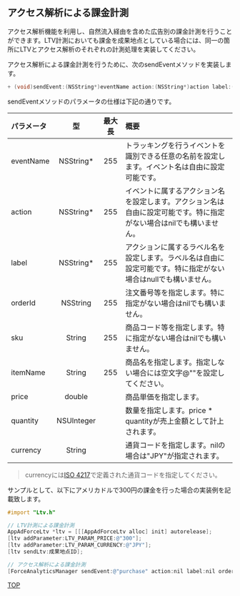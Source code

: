 ## アクセス解析による課金計測

アクセス解析機能を利用し、自然流入経由を含めた広告別の課金計測を行うことができます。LTV計測においても課金を成果地点としている場合には、同一の箇所にLTVとアクセス解析のそれぞれの計測処理を実装してください。

アクセス解析による課金計測を行うために、次のsendEventメソッドを実装します。

```objectivec
+ (void)sendEvent:(NSString*)eventName action:(NSString*)action label:(NSString*)label orderID:(NSString*)orderID sku:(NSString*)sku itemName:(NSString*)itemName price:(double)price quantity:(NSUInteger)quantity currency:(NSString*)currency;
```

sendEventメソッドのパラメータの仕様は下記の通りです。

|パラメータ|型|最大長|概要|
|:------|:------:|:------:|:------|
|eventName|NSString*|255|トラッキングを行うイベントを識別できる任意の名前を設定します。イベント名は自由に設定可能です。|
|action|NSString*|255|イベントに属するアクション名を設定します。アクション名は自由に設定可能です。特に指定がない場合はnilでも構いません。|
|label|NSString*|255|アクションに属するラベル名を設定します。ラベル名は自由に設定可能です。特に指定がない場合はnullでも構いません。|
|orderId|NSString|255|注文番号等を指定します。特に指定がない場合はnilでも構いません。|
|sku|String|255|商品コード等を指定します。特に指定がない場合はnilでも構いません。|
|itemName|String|255|商品名を指定します。指定しない場合には空文字@""を設定してください。|
|price|double||商品単価を指定します。|
|quantity|NSUInteger||数量を指定します。price * quantityが売上金額として計上されます。|
|currency|String||通貨コードを指定します。nilの場合は"JPY"が指定されます。|

> currencyには[ISO 4217](http://ja.wikipedia.org/wiki/ISO_4217)で定義された通貨コードを指定してください。

サンプルとして、以下にアメリカドルで300円の課金を行った場合の実装例を記載致します。

```objectivec
#import "Ltv.h"

// LTV計測による課金計測
AppAdForceLtv *ltv = [[[AppAdForceLtv alloc] init] autorelease];
[ltv addParameter:LTV_PARAM_PRICE:@"300"];
[ltv addParameter:LTV_PARAM_CURRENCY:@"JPY"];
[ltv sendLtv:成果地点ID];

// アクセス解析による課金計測
[ForceAnalyticsManager sendEvent:@"purchase" action:nil label:nil orderID:nil sku:nil itemName:@"Item A" price:300 quantity:1 currency:@"JPY"];
```

[TOP](https://github.com/cyber-z/public-fox-ios-sdk#5-%E3%82%A2%E3%82%AF%E3%82%BB%E3%82%B9%E8%A7%A3%E6%9E%90%E3%81%AE%E5%AE%9F%E8%A3%85)